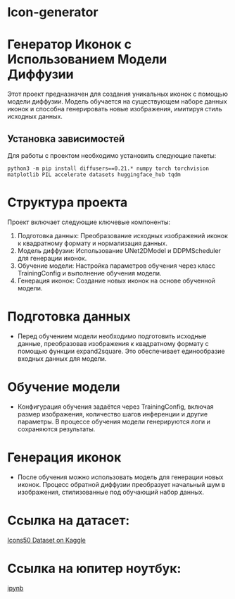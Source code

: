 # Icon-generator
# Генератор Иконок с Использованием Модели Диффузии

Этот проект предназначен для создания уникальных иконок с помощью модели диффузии. Модель обучается на существующем наборе данных иконок и способна генерировать новые изображения, имитируя стиль исходных данных.

## Установка зависимостей

Для работы с проектом необходимо установить следующие пакеты:

```shell
python3 -m pip install diffusers==0.21.* numpy torch torchvision matplotlib PIL accelerate datasets huggingface_hub tqdm
```

# Структура проекта
Проект включает следующие ключевые компоненты:

1) Подготовка данных: Преобразование исходных изображений иконок к квадратному формату и нормализация данных.
2) Модель диффузии: Использование UNet2DModel и DDPMScheduler для генерации иконок.
3) Обучение модели: Настройка параметров обучения через класс TrainingConfig и выполнение обучения модели.
4) Генерация иконок: Создание новых иконок на основе обученной модели.

# Подготовка данных
* Перед обучением модели необходимо подготовить исходные данные, преобразовав изображения к квадратному формату с помощью функции expand2square. Это обеспечивает единообразие входных данных для модели.

# Обучение модели
* Конфигурация обучения задаётся через TrainingConfig, включая размер изображения, количество шагов инференции и другие параметры. В процессе обучения модели генерируются логи и сохраняются результаты.

# Генерация иконок
* После обучения можно использовать модель для генерации новых иконок. Процесс обратной диффузии преобразует начальный шум в изображения, стилизованные под обучающий набор данных.

# Ссылка на датасет:
[Icons50 Dataset on Kaggle](https://www.kaggle.com/datasets/danhendrycks/icons50/code)

# Ссылка на юпитер ноутбук:
[ipynb]()

